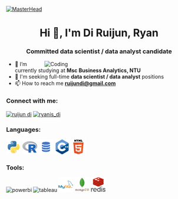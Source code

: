[![MasterHead](https://www.skillup.co/blog/content/images/2017/12/formation-bureautique.png)](https://rishavchanda.io)
<h1 align="center">Hi 👋, I'm Di Ruijun, Ryan</h1>
<h3 align="center"> Committed data scientist / data analyst candidate</h3>
<img align="right" alt="Coding" width="400" src="https://web-camp.io/magazine/wp-content/uploads/2020/10/shutterstock_1599531706.jpg">

- 🔭 I’m currently studying at **Msc Business Analytics, NTU**
- 👔 I'm seeking full-time **data scientist / data analyst** positions
- 📫 How to reach me **ruijundi@gmail.com**

<h3 align="left">Connect with me:</h3>
<p align="left">
<a href="https://linkedin.com/in/ruijun-di" target="blank"><img align="center" src="https://raw.githubusercontent.com/rahuldkjain/github-profile-readme-generator/master/src/images/icons/Social/linked-in-alt.svg" alt="ruijun di" height="30" width="40" /></a>
<a href="https://instagram.com/ryanis_di" target="blank"><img align="center" src="https://raw.githubusercontent.com/rahuldkjain/github-profile-readme-generator/master/src/images/icons/Social/instagram.svg" alt="ryanis_di" height="30" width="40" /></a>
</p>

<h3 align="left">Languages:</h3>
<p align="left"> 
<img src="https://raw.githubusercontent.com/devicons/devicon/master/icons/python/python-original.svg" alt="python" width="40" height="40"/> </a> 
<img src="https://raw.githubusercontent.com/github/explore/80688e429a7d4ef2fca1e82350fe8e3517d3494d/topics/r/r.png" alt="r" width="40" height="40"/> </a> 
<img src="https://raw.githubusercontent.com/github/explore/80688e429a7d4ef2fca1e82350fe8e3517d3494d/topics/sql/sql.png" alt="sql" width="40" height="40"/> </a>
<img src="https://raw.githubusercontent.com/devicons/devicon/master/icons/cplusplus/cplusplus-original.svg" alt="cplusplus" width="40" height="40"/> </a>
<img src="https://raw.githubusercontent.com/devicons/devicon/master/icons/html5/html5-original-wordmark.svg" alt="html5" width="40" height="40"/> </a>
</p>

<h3 align="left">Tools:</h3>
<p align="left">
<img src="https://avatars.githubusercontent.com/u/42988494?s=200&v=4" alt="powerbi" width="40" height="40"/> </a>
<img src="https://avatars.githubusercontent.com/u/828667?s=200&v=4" alt="tableau" width="40" height="40"/> </a>
<img src="https://raw.githubusercontent.com/devicons/devicon/master/icons/mysql/mysql-original-wordmark.svg" alt="mysql" width="40" height="40"/> </a>
<img src="https://raw.githubusercontent.com/devicons/devicon/master/icons/mongodb/mongodb-original-wordmark.svg" alt="mongodb" width="40" height="40"/> </a>
<img src="https://raw.githubusercontent.com/devicons/devicon/master/icons/redis/redis-original-wordmark.svg" alt="redis" width="40" height="40"/> </a>
</p>
